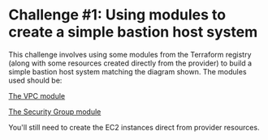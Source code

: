 # Challenge #1: Using modules to create a simple bastion host system

This challenge involves using some modules from the Terraform registry (along with some resources created directly from the provider) to build a simple bastion host system matching the diagram shown.  The modules used should be:

[The VPC module](https://registry.terraform.io/modules/terraform-aws-modules/vpc/aws/2.17.0) 

[The Security Group module](https://registry.terraform.io/modules/terraform-aws-modules/security-group/aws/3.1.0)

You'll still need to create the EC2 instances direct from provider resources.